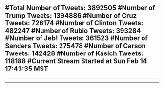 #Total Number of Tweets: 3892505 
#Number of Trump Tweets: 1394886
#Number of Cruz Tweets: 726174
#Number of Clinton Tweets: 482247
#Number of Rubio Tweets: 393284
#Number of Jeb! Tweets: 361523
#Number of Sanders Tweets: 275478
#Number of Carson Tweets: 142428
#Number of Kasich Tweets: 118188
#Current Stream Started at Sun Feb 14 17:43:35 MST
---
---
---
